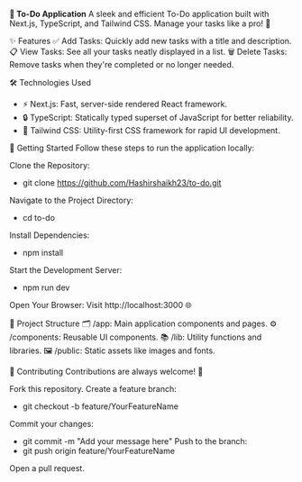 **📝 To-Do Application**
A sleek and efficient To-Do application built with Next.js, TypeScript, and Tailwind CSS. Manage your tasks like a pro! 🚀

✨ Features
✅ Add Tasks: Quickly add new tasks with a title and description.
📋 View Tasks: See all your tasks neatly displayed in a list.
🗑️ Delete Tasks: Remove tasks when they're completed or no longer needed.

🛠️ Technologies Used
- ⚡ Next.js: Fast, server-side rendered React framework.
- 🔒 TypeScript: Statically typed superset of JavaScript for better reliability.
- 🎨 Tailwind CSS: Utility-first CSS framework for rapid UI development.


🚀 Getting Started
Follow these steps to run the application locally:

Clone the Repository:
- git clone https://github.com/Hashirshaikh23/to-do.git

Navigate to the Project Directory:
- cd to-do

Install Dependencies:
- npm install

Start the Development Server:
- npm run dev

Open Your Browser: Visit http://localhost:3000 🌐

📁 Project Structure
🗂️ /app: Main application components and pages.
⚙️ /components: Reusable UI components.
📚 /lib: Utility functions and libraries.
🖼️ /public: Static assets like images and fonts.


🤝 Contributing
Contributions are always welcome! 🎉

Fork this repository.
Create a feature branch:
- git checkout -b feature/YourFeatureName

Commit your changes:
- git commit -m "Add your message here"
Push to the branch:
- git push origin feature/YourFeatureName  

Open a pull request.
